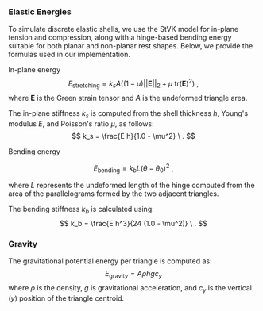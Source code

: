 ### Elastic Energies

To simulate discrete elastic shells, we use the StVK model for in-plane tension and compression, along with a hinge-based bending energy suitable for both planar and non-planar rest shapes. Below, we provide the formulas used in our implementation.

In-plane energy
$$
E_{\mathrm{stretching}} = k_s A ((1 - \mu) ||\mathbf{E}||_2 + 
\mu \  \text{tr}(\mathbf{E})^2) \ ,
$$
where $\mathbf{E}$ is the Green strain tensor and $A$ is the undeformed triangle area.

The in-plane stiffness $k_s$ is computed from the shell thickness $h$, Young's modulus $E$, and Poisson's ratio $\mu$, as follows:
$$
k_s = \frac{E h}{1.0 - \mu^2} \ .
$$

Bending energy

$$
E_{\mathrm{bending}} = k_b L (\theta - \theta_0)^2 \ ,
$$

where $L$ represents the undeformed length of the hinge computed from the area of the parallelograms formed by the two adjacent triangles.

The bending stiffness $k_b$ is calculated using:
$$
k_b = \frac{E h^3}{24 (1.0 - \mu^2)} \ .
$$

### Gravity 

The gravitational potential energy per triangle is computed as:
$$
E_{\mathrm{gravity}} = A \rho h g c_y 
$$
where $\rho$ is the density, $g$ is gravitational acceleration, and $c_y$ is the vertical ($y$) position of the triangle centroid.